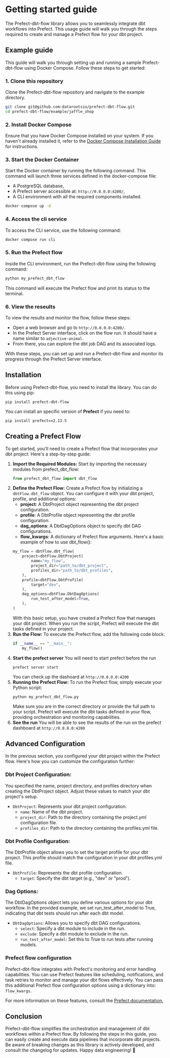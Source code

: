 # Getting started guide

The Prefect-dbt-flow library allows you to seamlessly integrate dbt workflows into Prefect. This usage guide will walk you through the steps required to create and manage a Prefect flow for your dbt project.

## Example guide
This guide will walk you through setting up and running a sample Prefect-dbt-flow using Docker Compose. Follow these steps to get started:

### 1. Clone this repository
Clone the Prefect-dbt-flow repository and navigate to the example directory.
```bash
git clone git@github.com:datarootsio/prefect-dbt-flow.git
cd prefect-dbt-flow/example/jaffle_shop
```

### 2. Install Docker Compose
Ensure that you have Docker Compose installed on your system. If you haven't already installed it, refer to the [Docker Compose Installation Guide](https://docs.docker.com/compose/install/) for instructions.

### 3. Start the Docker Container
Start the Docker container by running the following command. This command will launch three services defined in the docker-compose file:
- A PostgreSQL database,
- A Prefect server accessible at: `http://0.0.0.0:4200/`,
- A CLI environment with all the required components installed.
```bash
docker compose up -d
```

### 4. Access the cli service
To access the CLI service, use the following command:
```bash
docker compose run cli
```

### 5. Run the Prefect flow
Inside the CLI environment, run the Prefect-dbt-flow using the following command:
```bash
python my_prefect_dbt_flow
```
This command will execute the Prefect flow and print its status to the terminal.

### 6. View the reseults
To view the results and monitor the flow, follow these steps:

- Open a web browser and go to `http://0.0.0.0:4200/`.
- In the Prefect Server interface, click on the flow run. It should have a name similar to `adjective-animal`.
- From there, you can explore the dbt job DAG and its associated logs.

With these steps, you can set up and run a Prefect-dbt-flow and monitor its progress through the Prefect Server interface.

## Installation
Before using Prefect-dbt-flow, you need to install the library. You can do this using pip:
```shell
pip install prefect-dbt-flow
```
You can install an specific version of **Prefect** if you need to:
```shell
pip install prefect==2.13.5
```

## Creating a Prefect Flow
To get started, you'll need to create a Prefect flow that incorporates your dbt project. Here's a step-by-step guide:
1. **Import the Required Modules:**
    Start by importing the necessary modules from prefect_dbt_flow:
    ```python
    from prefect_dbt_flow import dbt_flow
    ```
2. **Define the Prefect Flow:**
    Create a Prefect flow by initializing a `dbtFlow.dbt_flow` object. You can configure it with your dbt project, profile, and additional options:
    * **project**: A DbtProject object representing the dbt project configuration.
    * **profile**: A DbtProfile object representing the dbt profile configuration.
    * **dag_options**: A DbtDagOptions object to specify dbt DAG configurations.
    * **flow_kwargs**: A dictionary of Prefect flow arguments.
    Here's a basic example of how to use dbt_flow():
    ```python
    my_flow = dbtFlow.dbt_flow(
        project=dbtFlow.DbtProject(
            name="my_flow",
            project_dir="path_to/dbt_project",
            profiles_dir="path_to/dbt_profiles",
        ),
        profile=dbtFlow.DbtProfile(
            target="dev",
        ),
        dag_options=dbtFlow.DbtDagOptions(
            run_test_after_model=True,
        ),
    )
    ```
    With this basic setup, you have created a Prefect flow that manages your dbt project. When you run the script, Prefect will execute the dbt tasks defined in your project.
3. **Run the Flow:**
    To execute the Prefect flow, add the following code block:
    ```python
    if __name__ == "__main__":
        my_flow()
    ```
4. **Start the prefect server**
    You will need to start prefect before the run
    ```shell
    prefect server start
    ```
    You can check up the dashoard at `http://0.0.0.0:4200`
5. **Running the Prefect Flow:**
    To run the Prefect flow, simply execute your Python script:
    ```shell
    python my_prefect_dbt_flow.py
    ```
    Make sure you are in the correct directory or provide the full path to your script. Prefect will execute the dbt tasks defined in your flow, providing orchestration and monitoring capabilities.
6. **See the run**
    You will be able to see the results of the run on the prefect dashboard at `http://0.0.0.0:4200`

## Advanced Configuration
In the previous section, you configured your dbt project within the Prefect flow. Here's how you can customize the configuration further:

### Dbt Project Configuration:
You specified the name, project directory, and profiles directory when creating the DbtProject object. Adjust these values to match your dbt project's setup.
- `DbtProject`: Represents your dbt project configuration.
    - `name`: Name of the dbt project.
    - `project_dir`: Path to the directory containing the project.yml configuration file.
    - `profiles_dir`: Path to the directory containing the profiles.yml file.

### Dbt Profile Configuration:
The DbtProfile object allows you to set the target profile for your dbt project. This profile should match the configuration in your dbt profiles.yml file.
- `DbtProfile`: Represents the dbt profile configuration.
    - `target`: Specify the dbt target (e.g., "dev" or "prod").

### Dag Options:
The DbtDagOptions object lets you define various options for your dbt workflow. In the provided example, we set run_test_after_model to True, indicating that dbt tests should run after each dbt model.
- `DbtDagOptions`: Allows you to specify dbt DAG configurations.
    - `select`: Specify a dbt module to include in the run.
    - `exclude`: Specify a dbt module to exclude in the run.
    - `run_test_after_model`: Set this to True to run tests after running models.

### Prefect flow configuration
Prefect-dbt-flow integrates with Prefect's monitoring and error handling capabilities. You can use Prefect features like scheduling, notifications, and task retries to monitor and manage your dbt flows effectively. You can pass this additional Prefect flow configuration options using a dictionary into: `flow_kwargs`.

For more information on these features, consult the [Prefect documentation.](https://docs.prefect.io/2.10.12/api-ref/prefect/flows/#prefect.flows.flow)

## Conclusion
Prefect-dbt-flow simplifies the orchestration and management of dbt workflows within a Prefect flow. By following the steps in this guide, you can easily create and execute data pipelines that incorporate dbt projects. Be aware of breaking changes as this library is actively developed, and consult the changelog for updates. Happy data engineering! :rocket: